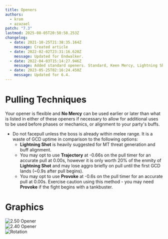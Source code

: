```yaml
---
title: Openers
authors:
  - krom
  - azazael
patch: "7.3"
lastmod: 2025-08-05T20:50:58.253Z
changelog:
  - date: 2021-10-25T21:38:35.164Z
    message: Created article
  - date: 2022-02-02T23:31:16.620Z
    message: Updated for Endwalker.
  - date: 2022-04-03T15:14:27.946Z
    message: Added standard openers. Standard, Keen Mercy, Lightning Shot.
  - date: 2023-05-25T02:16:24.450Z
    message: Updated for 6.4.
---
```

# Pulling Techniques

Your opener is flexible and **No Mercy** can be used earlier or later than what is listed in either of these openers if necessary to allow for additional uses to be used before phases or mechanics, or alignment to your party's buffs.

* Do not facepull unless the boss is already within melee range. It is a waste of GCD uptime in comparison to the following options:
  * **Lightning Shot** is heavily suggested for MT threat generation and buff alignment.
  * You may opt to use **Trajectory** at -0.66s on the pull timer for an accurate pull at 0.00s, however it is only worth 20% of the enmity of **Lightning Shot** and may lose aggro briefly on pull until the first GCD lands (~0.9s after pull begins).
  * You may opt to use **Provoke** at -0.6s on the pull timer for an accurate pull at 0.00s. Exercise caution using this method - you may need **Provoke** if the fight begins with a tankbuster.


# Graphics

![2.50 Opener](https://u.cubeupload.com/krom/PKVD4O.png "2.50 Opener")
</br>
![2.40 Opener](https://u.cubeupload.com/krom/sjDxEW.png "2.40 - 2.47 Opener")
</br>
![Rotation](https://u.cubeupload.com/krom/otFy8D.png "2.50 Opener")